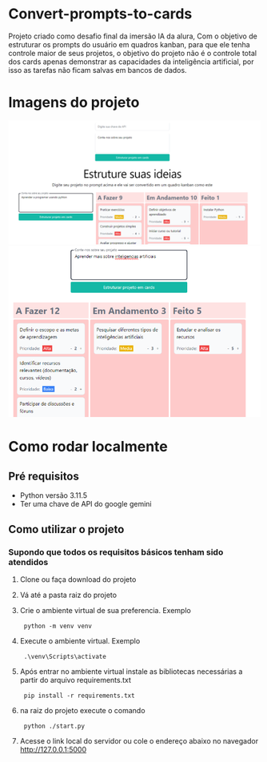 # Convert-prompts-to-cards
 Projeto criado como desafio final da imersão IA da alura, Com o objetivo de estruturar os prompts do usuário em quadros kanban, para que ele tenha controle maior de seus projetos, o objetivo do projeto não é o controle total dos cards apenas demonstrar as capacidades da inteligência artificial, por isso as tarefas não ficam salvas em bancos de dados.

# Imagens do projeto
<img src="assets/tela_inicial.png">
<img src="assets/tela_pos_prompt.png">

# Como rodar localmente
## Pré requisitos 
- Python versão 3.11.5
- Ter uma chave de API do google gemini

## Como utilizar o projeto
### Supondo que todos os requisitos básicos tenham sido atendidos 
1. Clone ou faça download do projeto
2. Vá até a pasta raiz do projeto
3. Crie o ambiente virtual de sua preferencia. Exemplo

        python -m venv venv
4. Execute o ambiente virtual. Exemplo

        .\venv\Scripts\activate
5. Após entrar no ambiente virtual instale as bibliotecas necessárias a partir do arquivo requirements.txt
        
        pip install -r requirements.txt

6. na raiz do projeto execute o comando 
        
        python ./start.py

7. Acesse o link local do servidor ou cole o endereço abaixo no navegador
        http://127.0.0.1:5000


